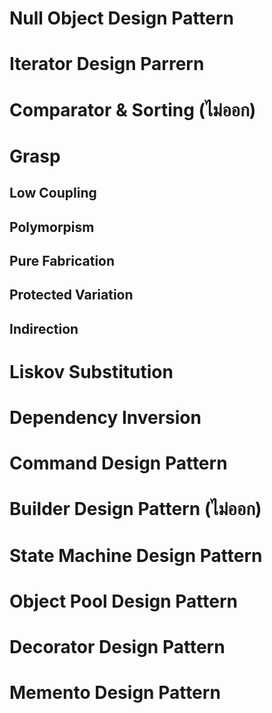 # Null Object Design Pattern

# Iterator Design Parrern

# Comparator & Sorting (ไม่ออก)

# Grasp

## Low Coupling

## Polymorpism

## Pure Fabrication

## Protected Variation

## Indirection

# Liskov Substitution

# Dependency Inversion

# Command Design Pattern

# Builder Design Pattern (ไม่ออก)

# State Machine Design Pattern

# Object Pool Design Pattern

# Decorator Design Pattern

# Memento Design Pattern

